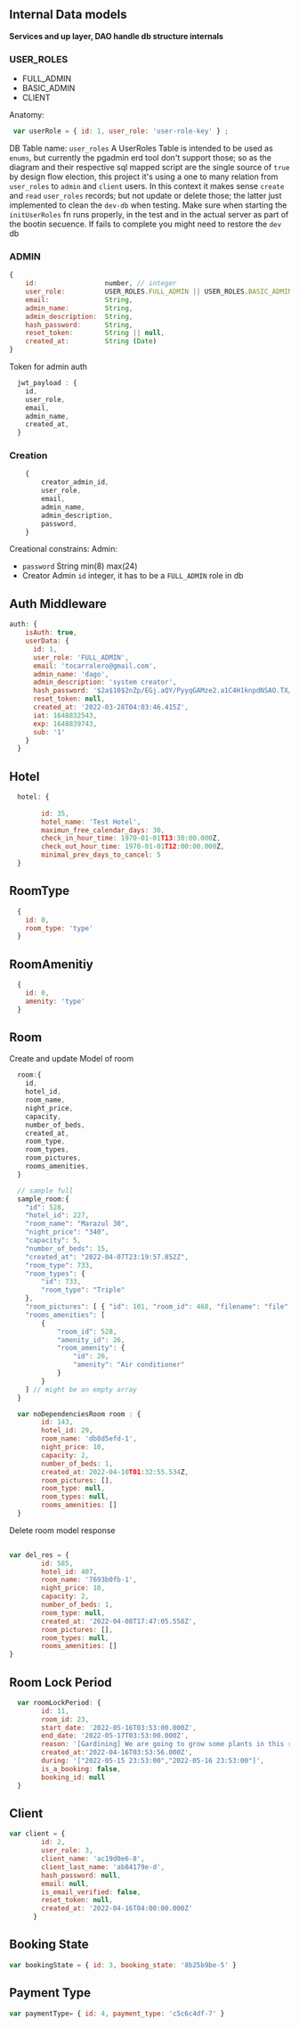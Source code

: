 ## Internal Data models 
**Services and up layer, DAO handle db structure internals**

### USER_ROLES
-   FULL_ADMIN
-   BASIC_ADMIN
-   CLIENT

Anatomy:
```js
 var userRole = { id: 1, user_role: 'user-role-key' } ;
```
DB Table name: `user_roles`
A UserRoles Table is intended to be used as `enums`, but currently the pgadmin erd tool don't support those; 
so as the diagram and their respective sql mapped script are the single source of `true` by design flow 
election, this project it's using a one to many relation from `user_roles` to `admin` and `client` users.
In this context it makes sense `create` and `read` `user_roles` records; but not update or delete those;
the latter just implemented to clean the `dev-db` when testing.
Make sure when starting the `initUserRoles` fn runs properly, in the test and in the actual server as part of 
the bootin secuence. If fails to complete you might need to restore the `dev` db


### ADMIN
```js
{   
    id:                 number, // integer
    user_role:          USER_ROLES.FULL_ADMIN || USER_ROLES.BASIC_ADMIN,
    email:              String,
    admin_name:         String,
    admin_description:  String,
    hash_password:      String,
    reset_token:        String || null,
    created_at:         String (Date)
}
```
Token for admin auth
```js
  jwt_payload : {
    id,
    user_role,
    email,
    admin_name,
    created_at,
  }
```

### Creation
```js
    {
        creator_admin_id,
        user_role,
        email,
        admin_name,
        admin_description,
        password,
    }
```
Creational constrains:
Admin:
-   `password` String min(8) max(24)
-   Creator Admin `id` integer, it has to be a `FULL_ADMIN` role in db


## Auth Middleware

```js
auth: {
    isAuth: true,
    userData: {
      id: 1,
      user_role: 'FULL_ADMIN',
      email: 'tocarralero@gmail.com',
      admin_name: 'dago',
      admin_description: 'system creator',
      hash_password: '$2a$10$2nZp/EGj.aQY/PyyqGAMze2.a1C4H1knpdNSAO.TX/92katjMo75C',
      reset_token: null,
      created_at: '2022-03-28T04:03:46.415Z',
      iat: 1648832543,
      exp: 1648839743,
      sub: '1'
    }
  }

```


## Hotel
```js
  hotel: {
    
        id: 35,
        hotel_name: 'Test Hotel',
        maximun_free_calendar_days: 30,
        check_in_hour_time: 1970-01-01T13:30:00.000Z,
        check_out_hour_time: 1970-01-01T12:00:00.000Z,
        minimal_prev_days_to_cancel: 5
  }

```
## RoomType
```js
  {
    id: 0,
    room_type: 'type'
  }
```

## RoomAmenitiy
```js
  {
    id: 0,
    amenity: 'type'
  }
```


## Room
Create and update Model of room
```js
  room:{
    id,
    hotel_id,
    room_name,
    night_price,
    capacity,
    number_of_beds,
    created_at,
    room_type,
    room_types,
    room_pictures,
    rooms_amenities,
  }

  // sample full
  sample_room:{
    "id": 528,
    "hotel_id": 227,
    "room_name": "Marazul 30",
    "night_price": "340",
    "capacity": 5,
    "number_of_beds": 15,
    "created_at": "2022-04-07T23:19:57.852Z",
    "room_type": 733,
    "room_types": {
        "id": 733,
        "room_type": "Triple"
    },
    "room_pictures": [ { "id": 101, "room_id": 468, "filename": "file" } ], // might be an empty array
    "rooms_amenities": [
        {
            "room_id": 528,
            "amenity_id": 26,
            "room_amenity": {
                "id": 26,
                "amenity": "Air conditioner"
            }
        }
    ] // might be an empty array
  }

  var noDependenciesRoom room : {
        id: 143,
        hotel_id: 29,
        room_name: 'db8d5efd-1',
        night_price: 10,
        capacity: 2,
        number_of_beds: 1,
        created_at: 2022-04-10T01:32:55.534Z,
        room_pictures: [],
        room_type: null,
        room_types: null,
        rooms_amenities: []
  }


```

Delete room model response


```js
  
var del_res = {
        id: 585,
        hotel_id: 407,
        room_name: '7693b0fb-1',
        night_price: 10,
        capacity: 2,
        number_of_beds: 1,
        room_type: null,
        created_at: '2022-04-08T17:47:05.558Z',
        room_pictures: [],
        room_types: null,
        rooms_amenities: []
}
```

## Room Lock Period

```js
  var roomLockPeriod: {
        id: 11,
        room_id: 23,
        start_date: '2022-05-16T03:53:00.000Z',
        end_date: '2022-05-17T03:53:00.000Z',
        reason: '[Gardining] We are going to grow some plants in this room',
        created_at:'2022-04-16T03:53:56.000Z',
        during: '["2022-05-15 23:53:00","2022-05-16 23:53:00"]',
        is_a_booking: false,
        booking_id: null
  }
```

## Client
```js
var client = {
        id: 2,
        user_role: 3,
        client_name: 'ac19d0e6-8',
        client_last_name: 'ab84179e-d',
        hash_password: null,
        email: null,
        is_email_verified: false,
        reset_token: null,
        created_at: '2022-04-16T04:00:00.000Z'
      }
```

## Booking State
```js
var bookingState = { id: 3, booking_state: '8b25b9be-5' }

```

## Payment Type
```js
var paymentType= { id: 4, payment_type: 'c5c6c4df-7' }
```
